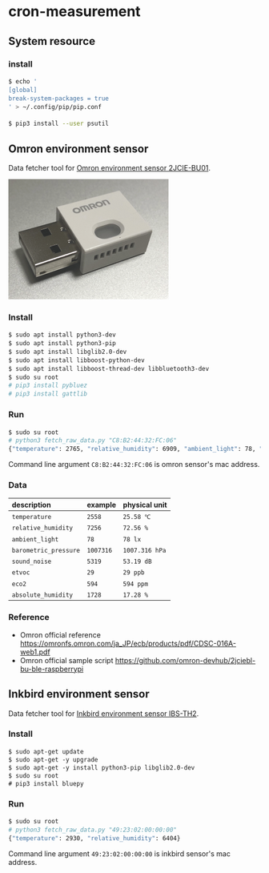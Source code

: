 # cron-measurement

## System resource

### install

```sh
$ echo '
[global]
break-system-packages = true
' > ~/.config/pip/pip.conf

$ pip3 install --user psutil
```

## Omron environment sensor

Data fetcher tool for [Omron environment sensor 2JCIE-BU01](https://www.omron.co.jp/ecb/product-detail?partNumber=2JCIE-BU).

![Omron sensor](https://github.com/amane-uehara/resource/blob/master/omron-env-sensor/omron.png)

### Install

```sh
$ sudo apt install python3-dev
$ sudo apt install python3-pip
$ sudo apt install libglib2.0-dev
$ sudo apt install libboost-python-dev
$ sudo apt install libboost-thread-dev libbluetooth3-dev
$ sudo su root
# pip3 install pybluez
# pip3 install gattlib
```

### Run

```sh
$ sudo su root
# python3 fetch_raw_data.py "C8:B2:44:32:FC:06"
{"temperature": 2765, "relative_humidity": 6909, "ambient_light": 78, "barometric_pressure": 1007316, "sound_noise": 5319, "etvoc": 29, "eco2": 594, "absolute_humidity":1728}
```

Command line argument `C8:B2:44:32:FC:06` is omron sensor's mac address.

### Data

|description          |example         |physical unit |
|:--------------------|:---------------|:-------------|
|`temperature`        |`2558`          |`25.58 ℃`    |
|`relative_humidity`  |`7256`          |`72.56 %`     |
|`ambient_light`      |`78`            |`78 lx`       |
|`barometric_pressure`|`1007316`       |`1007.316 hPa`|
|`sound_noise`        |`5319`          |`53.19 dB`    |
|`etvoc`              |`29`            |`29 ppb`      |
|`eco2`               |`594`           |`594 ppm`     |
|`absolute_humidity`  |`1728`          |`17.28 %`     |

### Reference

* Omron official reference <https://omronfs.omron.com/ja_JP/ecb/products/pdf/CDSC-016A-web1.pdf>
* Omron official sample script <https://github.com/omron-devhub/2jciebl-bu-ble-raspberrypi>

## Inkbird environment sensor

Data fetcher tool for [Inkbird environment sensor IBS-TH2](https://inkbird.com/products/hygrometer-ibs-th2).

### Install

```
$ sudo apt-get update
$ sudo apt-get -y upgrade
$ sudo apt-get -y install python3-pip libglib2.0-dev
$ sudo su root
# pip3 install bluepy
```

### Run

```sh
$ sudo su root
# python3 fetch_raw_data.py "49:23:02:00:00:00"
{"temperature": 2930, "relative_humidity": 6404}
```

Command line argument `49:23:02:00:00:00` is inkbird sensor's mac address.
